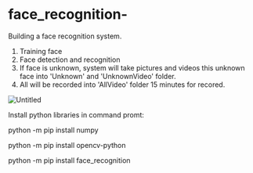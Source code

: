 # face_recognition-
Building a face recognition system. 
1. Training face 
2. Face detection and recognition
3. If face is unknown, system will take pictures and videos this unknown face into 'Unknown' and 'UnknownVideo' folder.
4. All will be recorded into 'AllVideo' folder 15 minutes for recored.

![Untitled](https://user-images.githubusercontent.com/89532499/130825632-d7059688-b48c-4115-a087-217ff88f1c1b.jpg)

Install python libraries in command promt:

python -m pip install numpy

python -m pip install opencv-python

python -m pip install face_recognition
